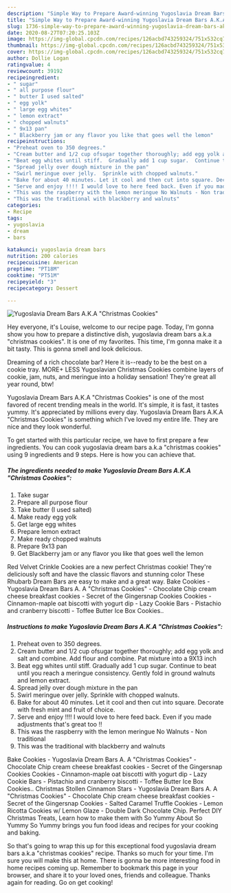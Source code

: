 ```yaml
---
description: "Simple Way to Prepare Award-winning Yugoslavia Dream Bars A.K.A &amp;#34;Christmas Cookies&amp;#34;"
title: "Simple Way to Prepare Award-winning Yugoslavia Dream Bars A.K.A &amp;#34;Christmas Cookies&amp;#34;"
slug: 1736-simple-way-to-prepare-award-winning-yugoslavia-dream-bars-aka-and-34-christmas-cookies-and-34
date: 2020-08-27T07:20:25.103Z
image: https://img-global.cpcdn.com/recipes/126acbd743259324/751x532cq70/yugoslavia-dream-bars-aka-christmas-cookies-recipe-main-photo.jpg
thumbnail: https://img-global.cpcdn.com/recipes/126acbd743259324/751x532cq70/yugoslavia-dream-bars-aka-christmas-cookies-recipe-main-photo.jpg
cover: https://img-global.cpcdn.com/recipes/126acbd743259324/751x532cq70/yugoslavia-dream-bars-aka-christmas-cookies-recipe-main-photo.jpg
author: Dollie Logan
ratingvalue: 4
reviewcount: 39192
recipeingredient:
- " sugar"
- " all purpose flour"
- " butter I used salted"
- " egg yolk"
- " large egg whites"
- " lemon extract"
- " chopped walnuts"
- " 9x13 pan"
- " Blackberry jam or any flavor you like that goes well the lemon"
recipeinstructions:
- "Preheat oven to 350 degrees."
- "Cream butter and 1/2 cup ofsugar together thoroughly; add egg yolk and salt and combine.  Add flour and combine.  Pat mixture into a 9X13 inch"
- "Beat egg whites until stiff.  Gradually add 1 cup sugar.  Continue to beat until you reach a meringue consistency.  Gently fold in ground walnuts and lemon extract."
- "Spread jelly over dough mixture in the pan"
- "Swirl meringue over jelly.  Sprinkle with chopped walnuts."
- "Bake for about 40 minutes. Let it cool and then cut into square. Decorate with fresh mint and fruit of choice."
- "Serve and enjoy !!!! I would love to here feed back. Even if you made adjustments that&#39;s great too !!"
- "This was the raspberry with the lemon meringue No Walnuts - Non traditional"
- "This was the traditional with blackberry and walnuts"
categories:
- Recipe
tags:
- yugoslavia
- dream
- bars

katakunci: yugoslavia dream bars 
nutrition: 200 calories
recipecuisine: American
preptime: "PT18M"
cooktime: "PT51M"
recipeyield: "3"
recipecategory: Dessert

---
```



![Yugoslavia Dream Bars A.K.A &#34;Christmas Cookies&#34;](https://img-global.cpcdn.com/recipes/126acbd743259324/751x532cq70/yugoslavia-dream-bars-aka-christmas-cookies-recipe-main-photo.jpg)

Hey everyone, it's Louise, welcome to our recipe page. Today, I'm gonna show you how to prepare a distinctive dish, yugoslavia dream bars a.k.a &#34;christmas cookies&#34;. It is one of my favorites. This time, I'm gonna make it a bit tasty. This is gonna smell and look delicious.

Dreaming of a rich chocolate bar? Here it is--ready to be the best on a cookie tray. MORE+ LESS Yugoslavian Christmas Cookies combine layers of cookie, jam, nuts, and meringue into a holiday sensation! They&#39;re great all year round, btw!

Yugoslavia Dream Bars A.K.A &#34;Christmas Cookies&#34; is one of the most favored of recent trending meals in the world. It's simple, it is fast, it tastes yummy. It's appreciated by millions every day. Yugoslavia Dream Bars A.K.A &#34;Christmas Cookies&#34; is something which I've loved my entire life. They are nice and they look wonderful.


To get started with this particular recipe, we have to first prepare a few ingredients. You can cook yugoslavia dream bars a.k.a &#34;christmas cookies&#34; using 9 ingredients and 9 steps. Here is how you can achieve that.

<!--inarticleads1-->

##### The ingredients needed to make Yugoslavia Dream Bars A.K.A &#34;Christmas Cookies&#34;:

1. Take  sugar
1. Prepare  all purpose flour
1. Take  butter (I used salted)
1. Make ready  egg yolk
1. Get  large egg whites
1. Prepare  lemon extract
1. Make ready  chopped walnuts
1. Prepare  9x13 pan
1. Get  Blackberry jam or any flavor you like that goes well the lemon


Red Velvet Crinkle Cookies are a new perfect Christmas cookie! They&#39;re deliciously soft and have the classic flavors and stunning color These Rhubarb Dream Bars are easy to make and a great way. Bake Cookies - Yugoslavia Dream Bars A. A &#34;Christmas Cookies&#34; - Chocolate Chip cream cheese breakfast cookies - Secret of the Gingersnap Cookies Cookies - Cinnamon-maple oat biscotti with yogurt dip - Lazy Cookie Bars - Pistachio and cranberry biscotti - Toffee Butter Ice Box Cookies.. 

<!--inarticleads2-->

##### Instructions to make Yugoslavia Dream Bars A.K.A &#34;Christmas Cookies&#34;:

1. Preheat oven to 350 degrees.
1. Cream butter and 1/2 cup ofsugar together thoroughly; add egg yolk and salt and combine.  Add flour and combine.  Pat mixture into a 9X13 inch
1. Beat egg whites until stiff.  Gradually add 1 cup sugar.  Continue to beat until you reach a meringue consistency.  Gently fold in ground walnuts and lemon extract.
1. Spread jelly over dough mixture in the pan
1. Swirl meringue over jelly.  Sprinkle with chopped walnuts.
1. Bake for about 40 minutes. Let it cool and then cut into square. Decorate with fresh mint and fruit of choice.
1. Serve and enjoy !!!! I would love to here feed back. Even if you made adjustments that&#39;s great too !!
1. This was the raspberry with the lemon meringue No Walnuts - Non traditional
1. This was the traditional with blackberry and walnuts


Bake Cookies - Yugoslavia Dream Bars A. A &#34;Christmas Cookies&#34; - Chocolate Chip cream cheese breakfast cookies - Secret of the Gingersnap Cookies Cookies - Cinnamon-maple oat biscotti with yogurt dip - Lazy Cookie Bars - Pistachio and cranberry biscotti - Toffee Butter Ice Box Cookies.. Christmas Stollen Cinnamon Stars - Yugoslavia Dream Bars A. A &#34;Christmas Cookies&#34; - Chocolate Chip cream cheese breakfast cookies - Secret of the Gingersnap Cookies - Salted Caramel Truffle Cookies - Lemon Ricotta Cookies w/ Lemon Glaze - Double Dark Chocolate Chip. Perfect DIY Christmas Treats, Learn how to make them with So Yummy About So Yummy So Yummy brings you fun food ideas and recipes for your cooking and baking. 

So that's going to wrap this up for this exceptional food yugoslavia dream bars a.k.a &#34;christmas cookies&#34; recipe. Thanks so much for your time. I'm sure you will make this at home. There is gonna be more interesting food in home recipes coming up. Remember to bookmark this page in your browser, and share it to your loved ones, friends and colleague. Thanks again for reading. Go on get cooking!
